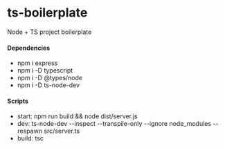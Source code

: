 # ts-boilerplate
Node + TS project boilerplate

#### Dependencies
- npm i express
- npm i -D typescript
- npm i -D @types/node
- npm i -D ts-node-dev

#### Scripts
- start: npm run build && node dist/server.js
- dev: ts-node-dev --inspect --transpile-only --ignore node_modules --respawn src/server.ts
- build: tsc
